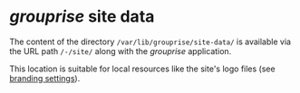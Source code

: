 # *grouprise* site data

The content of the directory `/var/lib/grouprise/site-data/` is available via the URL path
`/-/site/` along with the *grouprise* application.

This location is suitable for local resources like the site's logo files
(see [branding settings](/administration/configuration/options.html#theme-and-content-customizations)).

